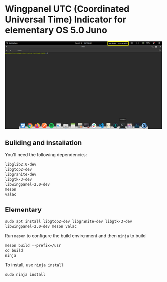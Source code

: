 # Wingpanel UTC (Coordinated Universal Time) Indicator for elementary OS 5.0 Juno

![Screenshot](data/screenshot_0.png)

## Building and Installation

You'll need the following dependencies:

```
libglib2.0-dev
libgtop2-dev
libgranite-dev
libgtk-3-dev
libwingpanel-2.0-dev
meson
valac
```

## Elementary

```
sudo apt install libgtop2-dev libgranite-dev libgtk-3-dev libwingpanel-2.0-dev meson valac
```

Run `meson` to configure the build environment and then `ninja` to build

```
meson build --prefix=/usr
cd build
ninja
```

To install, use `ninja install`

```
sudo ninja install
```

